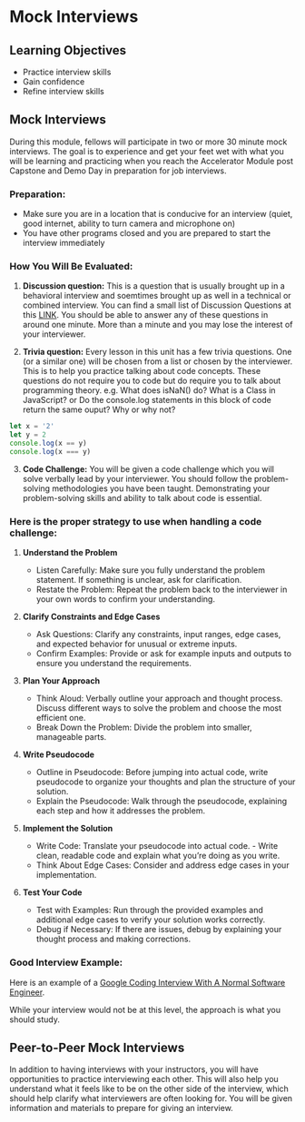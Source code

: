 # Mock Interviews

## Learning Objectives

- Practice interview skills
- Gain confidence
- Refine interview skills

## Mock Interviews

During this module, fellows will participate in two or more 30 minute mock interviews. The goal is to experience and get your feet wet with what you will be learning and practicing when you reach the Accelerator Module post Capstone and Demo Day in preparation for job interviews.

### Preparation:

- Make sure you are in a location that is conducive for an interview (quiet, good internet, ability to turn camera and microphone on)
- You have other programs closed and you are prepared to start the interview immediately

### How You Will Be Evaluated:

1. **Discussion question:** This is a question that is usually brought up in a behavioral interview and soemtimes brought up as well in a technical or combined interview. You can find a small list of Discussion Questions at this [LINK](https://github.com/joinpursuit/m6-peer-interviews/blob/main/discussion-questions.md). You should be able to answer any of these questions in around one minute. More than a minute and you may lose the interest of your interviewer.

2. **Trivia question:** Every lesson in this unit has a few trivia questions. One (or a similar one) will be chosen from a list or chosen by the interviewer. This is to help you practice talking about code concepts. These questions do not require you to code but do require you to talk about programming theory. e.g. What does isNaN() do? What is a Class in JavaScript? or Do the console.log statements in this block of code return the same ouput? Why or why not?

```js
let x = '2'
let y = 2
console.log(x == y)
console.log(x === y)
```

3. **Code Challenge:** You will be given a code challenge which you will solve verbally lead by your interviewer. You should follow the problem-solving methodologies you have been taught. Demonstrating your problem-solving skills and ability to talk about code is essential.

### Here is the proper strategy to use when handling a code challenge:

1. **Understand the Problem**

   - Listen Carefully: Make sure you fully understand the problem statement. If something is unclear, ask for clarification.
   - Restate the Problem: Repeat the problem back to the interviewer in your own words to confirm your understanding.

1. **Clarify Constraints and Edge Cases**

   - Ask Questions: Clarify any constraints, input ranges, edge cases, and expected behavior for unusual or extreme inputs.
   - Confirm Examples: Provide or ask for example inputs and outputs to ensure you understand the requirements.

1. **Plan Your Approach**

   - Think Aloud: Verbally outline your approach and thought process. Discuss different ways to solve the problem and choose the most efficient one.
   - Break Down the Problem: Divide the problem into smaller, manageable parts.

1. **Write Pseudocode**

   - Outline in Pseudocode: Before jumping into actual code, write pseudocode to organize your thoughts and plan the structure of your solution.
   - Explain the Pseudocode: Walk through the pseudocode, explaining each step and how it addresses the problem.

1. **Implement the Solution**

   - Write Code: Translate your pseudocode into actual code. - Write clean, readable code and explain what you’re doing as you write.
   - Think About Edge Cases: Consider and address edge cases in your implementation.

1. **Test Your Code**

   - Test with Examples: Run through the provided examples and additional edge cases to verify your solution works correctly.
   - Debug if Necessary: If there are issues, debug by explaining your thought process and making corrections.

### Good Interview Example:

Here is an example of a [Google Coding Interview With A Normal Software Engineer](https://www.youtube.com/watch?v=rw4s4M3hFfs&t=140s).

While your interview would not be at this level, the approach is what you should study.

## Peer-to-Peer Mock Interviews

In addition to having interviews with your instructors, you will have opportunities to practice interviewing each other. This will also help you understand what it feels like to be on the other side of the interview, which should help clarify what interviewers are often looking for. You will be given information and materials to prepare for giving an interview.
